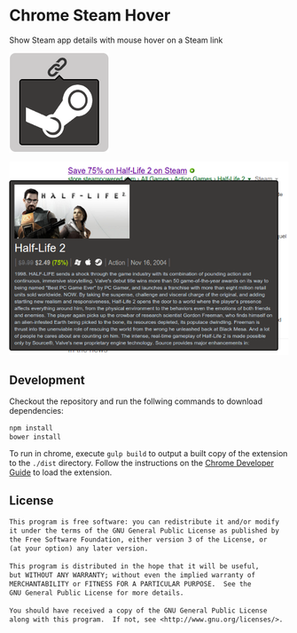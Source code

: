 # Chrome Steam Hover

Show Steam app details with mouse hover on a Steam link

![](https://raw.githubusercontent.com/Skylark95/chrome-steam-hover/master/icon/store_icon.png)


![](https://raw.githubusercontent.com/Skylark95/chrome-steam-hover/master/screenshots/readme.png)
## Development
Checkout the repository and run the follwing commands to download dependencies:
```
npm install
bower install
```

To run in chrome, execute ```gulp build``` to output a built copy of the extension to the ```./dist``` directory.  Follow the instructions on the [Chrome Developer Guide](https://developer.chrome.com/extensions/getstarted#unpacked) to load the extension.

## License
```
This program is free software: you can redistribute it and/or modify
it under the terms of the GNU General Public License as published by
the Free Software Foundation, either version 3 of the License, or
(at your option) any later version.

This program is distributed in the hope that it will be useful,
but WITHOUT ANY WARRANTY; without even the implied warranty of
MERCHANTABILITY or FITNESS FOR A PARTICULAR PURPOSE.  See the
GNU General Public License for more details.

You should have received a copy of the GNU General Public License
along with this program.  If not, see <http://www.gnu.org/licenses/>.
```
